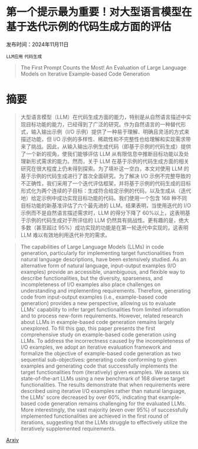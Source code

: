 # 第一个提示最为重要！对大型语言模型在基于迭代示例的代码生成方面的评估

发布时间：2024年11月11日

`LLM应用` `代码生成`

> The First Prompt Counts the Most! An Evaluation of Large Language Models on Iterative Example-based Code Generation

# 摘要

> 大型语言模型（LLM）在代码生成方面的能力，特别是从自然语言描述中实现目标功能的能力，已经得到了广泛的研究。作为自然语言的一种替代形式，输入输出示例（I/O 示例）提供了一种易于理解、明确且灵活的方式来描述功能，但 I/O 示例的多样性、稀疏性和不完整性也给理解和实现需求带来了挑战。因此，从输入输出示例生成代码（即基于示例的代码生成）提供了一个新的视角，使我们能够评估 LLM 从有限信息中推断目标功能以及处理新形式需求的能力。然而，关于 LLM 在基于示例的代码生成方面的相关研究在很大程度上仍未得到探索。为了填补这一空白，本文对使用 LLM 的基于示例的代码生成进行了首次全面研究。为了解决 I/O 示例不完整导致的不正确性，我们采用了一个迭代评估框架，并将基于示例的代码生成的目标形式化为两个连续的子目标：生成符合给定示例的代码，以及生成从（迭代地）给定示例中成功实现目标功能的代码。我们使用一个包含 168 种不同目标功能的新基准评估了六个最先进的 LLM。结果表明，当使用迭代的 I/O 示例而不是自然语言描述需求时，LLM 的得分下降了 60%以上，这表明基于示例的代码生成对于所评估的 LLM 仍然具有挑战性。更有趣的是，绝大多数（甚至超过 95%）成功实现的功能是在第一轮迭代中实现的，这表明 LLM 难以有效地利用迭代补充的需求。

> The capabilities of Large Language Models (LLMs) in code generation, particularly for implementing target functionalities from natural language descriptions, have been extensively studied. As an alternative form of natural language, input-output examples (I/O examples) provide an accessible, unambiguous, and flexible way to describe functionalities, but the diversity, sparseness, and incompleteness of I/O examples also place challenges on understanding and implementing requirements. Therefore, generating code from input-output examples (i.e., example-based code generation) provides a new perspective, allowing us to evaluate LLMs' capability to infer target functionalities from limited information and to process new-form requirements. However, related research about LLMs in example-based code generation remains largely unexplored. To fill this gap, this paper presents the first comprehensive study on example-based code generation using LLMs. To address the incorrectness caused by the incompleteness of I/O examples, we adopt an iterative evaluation framework and formalize the objective of example-based code generation as two sequential sub-objectives: generating code conforming to given examples and generating code that successfully implements the target functionalities from (iteratively) given examples. We assess six state-of-the-art LLMs using a new benchmark of 168 diverse target functionalities. The results demonstrate that when requirements were described using iterative I/O examples rather than natural language, the LLMs' score decreased by over 60%, indicating that example-based code generation remains challenging for the evaluated LLMs. More interestingly, the vast majority (even over 95%) of successfully implemented functionalities are achieved in the first round of iterations, suggesting that the LLMs struggle to effectively utilize the iteratively supplemented requirements.

[Arxiv](https://arxiv.org/abs/2411.06774)